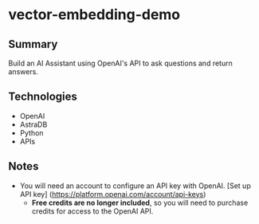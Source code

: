 # vector-embedding-demo

## Summary
Build an AI Assistant using OpenAI's API to ask questions and return answers.

## Technologies
- OpenAI
- AstraDB
- Python
- APIs

## Notes
- You will need an account to configure an API key with OpenAI. [Set up API key] (https://platform.openai.com/account/api-keys)
  - **Free credits are no longer included**, so you will need to purchase credits for access to the OpenAI API.
